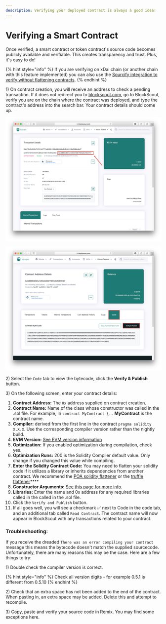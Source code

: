 ```yaml
---
description: Verifying your deployed contract is always a good idea!
---
```


# Verifying a Smart Contract

Once verified, a smart contract or token contract's source code becomes publicly available and verifiable. This creates transparency and trust. Plus, it's easy to do!

{% hint style="info" %}
If you are verifying on xDai chain \(or another chain with this feature implemented\) you can also use the [Sourcify integration to verify without flattening contracts](../../for-projects/premium-features/contracts-verification-via-sourcify.md).
{% endhint %}

1\) On contract creation, you will receive an address to check a pending transaction. If it does not redirect you to [blockscout.com](https://blockscout.com/), go to BlockScout, verify you are on the chain where the contract was deployed, and type the contract's address into the search bar. Your contract details should come up.  


![The contract address is shown in contract creation details](../../.gitbook/assets/contract_address.png)

![Contract details page](../../.gitbook/assets/verity.png)

2\) Select the `Code` tab to view the bytecode, click the **Verify & Publish** button.

3\) On the following screen, enter your contract details: 

1. **Contract Address:** The `0x` address supplied on contract creation. 
2. **Contract Name:** Name of the class whose constructor was called in the .sol file. For example, in `contract MyContract {..` **MyContract** is the contract name. 
3. **Compiler:** derived from the first line in the contract `pragma solidity X.X.X`. Use the corresponding compiler version rather than the nightly build.
4. **EVM Version:** [See EVM version information](evm-version-information.md)
5. **Optimization:** If you enabled optimization during compilation, check yes.
6. **Optimization Runs:** 200 is the Solidity Compiler default value. Only change if you changed this value while compiling.
7.  **Enter the Solidity Contract Code:** You may need to flatten your solidity code if it utilizes a library or inherits dependencies from another contract. We recommend the [POA solidity flattener](https://github.com/poanetwork/solidity-flattener) or the [truffle flattener](https://www.npmjs.com/package/truffle-flattener)\*\*\*\*
8. **Constructor Arguments:** [See this page for more info](abi-encoded-constructor-arguments.md).
9. **Libraries:** Enter the name and 0x address for any required libraries called in the called in the .sol file.
10. Click the `Verify and Publish` button.
11. If all goes well, you will see a checkmark ✅ next to Code in the code tab, and an additional tab called `Read Contract`. The contract name will now appear in BlockScout with any transactions related to your contract.

### Troubleshooting:

If you receive the dreaded `There was an error compiling your contract` message this means the bytecode doesn't match the supplied sourcecode. Unfortunately, there are many reasons this may be the case. Here are a few things to try:

1\) Double check the compiler version is correct.

{% hint style="info" %}
Check all version digits - for example 0.5.1 is different from 0.5.10
{% endhint %}

2\) Check that an extra space has not been added to the end of the contract. When pasting in, an extra space may be added. Delete this and attempt to recompile.

3\) Copy, paste and verify your source code in Remix. You may find some exceptions here.

## 

